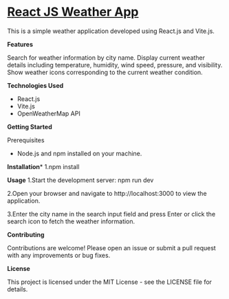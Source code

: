 # [React JS Weather App](https://dhanesh-weather.netlify.app/)

This is a simple weather application developed using React.js and Vite.js.

**Features**

Search for weather information by city name.
Display current weather details including temperature, humidity, wind speed, pressure, and visibility.
Show weather icons corresponding to the current weather condition.

**Technologies Used**

* React.js
* Vite.js
* OpenWeatherMap API

**Getting Started**

Prerequisites
* Node.js and npm installed on your machine.

**Installation***
1.npm install

**Usage**
1.Start the development server:
npm run dev

2.Open your browser and navigate to http://localhost:3000 to view the application.

3.Enter the city name in the search input field and press Enter or click the search icon to fetch the weather information.

**Contributing**

Contributions are welcome! Please open an issue or submit a pull request with any improvements or bug fixes.

**License**

This project is licensed under the MIT License - see the LICENSE file for details.

